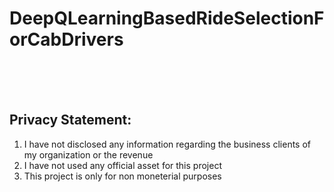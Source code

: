 # DeepQLearningBasedRideSelectionForCabDrivers



<br><br><br>
## Privacy Statement: 
1. I have not disclosed any information regarding the business clients of my organization or the revenue 
2. I have not used any official asset for this project
3. This project is only for non moneterial purposes

